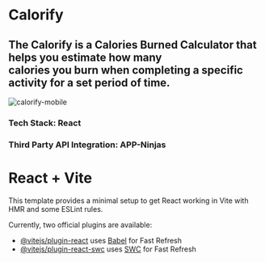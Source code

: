 # Calorify
## The Calorify is a Calories Burned Calculator that helps you estimate how many <br /> calories you burn when completing a specific activity for a set period of time.
![calorify-mobile](https://github.com/user-attachments/assets/948c1f78-d731-4444-96e1-603df41ffcef)


### Tech Stack: React
### Third Party API Integration: APP-Ninjas

# React + Vite
This template provides a minimal setup to get React working in Vite with HMR and some ESLint rules.

Currently, two official plugins are available:

- [@vitejs/plugin-react](https://github.com/vitejs/vite-plugin-react/blob/main/packages/plugin-react/README.md) uses [Babel](https://babeljs.io/) for Fast Refresh
- [@vitejs/plugin-react-swc](https://github.com/vitejs/vite-plugin-react-swc) uses [SWC](https://swc.rs/) for Fast Refresh
